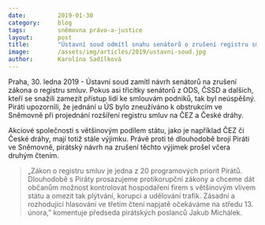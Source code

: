 ```yaml
---
date:         2019-01-30
category:     blog
tags:         sněmovna právo-a-justice
layout:       post
title:        "Ústavní soud odmítl snahu senátorů o zrušení registru smluv"
image:        /assets/img/articles/2019/ustavni-soud.jpg 
author:       Karolína Sadílková
---
```


Praha, 30. ledna 2019 - Ústavní soud zamítl návrh senátorů na zrušení zákona o registru smluv. Pokus asi třicítky senátorů z ODS, ČSSD a dalších, kteří se snažili zamezit přístup lidí ke smlouvám podniků, tak byl neúspěšný. Piráti upozornili, že jednání u ÚS bylo zneužíváno k obstrukcím ve Sněmovně při projednání rozšíření registru smluv na ČEZ a České dráhy.

Akciové společnosti s většinovým podílem státu, jako je například ČEZ či České dráhy, mají totiž stále výjimku. Právě proti té dlouhodobě brojí Piráti ve Sněmovně, pirátský návrh na zrušení těchto výjimek prošel včera druhým čtením. 

> „Zákon o registru smluv je jedna z 20 programových priorit Pirátů. Dlouhodobě s Piráty prosazujeme protikorupční zákony a chceme dát občanům možnost kontrolovat hospodaření firem s většinovým vlivem státu a omezit tak plýtvání, korupci a udělování trafik. Zásadní a rozhodující hlasování ve třetím čtení napjatě očekáváme na středu 13. února,” komentuje předseda pirátských poslanců Jakub Michálek.
